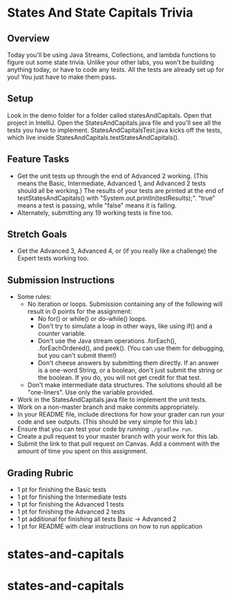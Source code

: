 # States And State Capitals Trivia

## Overview
Today you'll be using Java Streams, Collections, and lambda functions to figure out some state trivia. Unlike your other labs, you won't be building anything today, or have to code any tests. All the tests are already set up for you! You just have to make them pass.

## Setup
Look in the demo folder for a folder called statesAndCapitals. Open that project in IntelliJ. Open the StatesAndCapitals.java file and you'll see all the tests you have to implement. StatesAndCapitalsTest.java kicks off the tests, which live inside StatesAndCapitals.testStatesAndCapitals().

## Feature Tasks
- Get the unit tests up through the end of Advanced 2 working. (This means the Basic, Intermediate, Advanced 1, and Advanced 2 tests should all be working.) The results of your tests are printed at the end of testStatesAndCapitals() with "System.out.println(testResults);". "true" means a test is passing, while "false" means it is failing.
- Alternately, submitting any 19 working tests is fine too.

## Stretch Goals
- Get the Advanced 3, Advanced 4, or (if you really like a challenge) the Expert tests working too.

## Submission Instructions
* Some rules:
    * No iteration or loops. Submission containing any of the following will result in 0 points for the assignment:
        * No for() or while() or do-while() loops.
        * Don't try to simulate a loop in other ways, like using if() and a counter variable.
        * Don't use the Java stream operations .forEach(), .forEachOrdered(), and peek(). (You can use them for debugging, but you can't submit them!)
        * Don't cheese answers by submitting them directly. If an answer is a one-word String, or a boolean, don't just submit the string or the boolean. If you do, you will not get credit for that test.
    * Don't make intermediate data structures. The solutions should all be "one-liners". Use only the variable provided.
* Work in the StatesAndCapitals.java file to implement the unit tests.
* Work on a non-master branch and make commits appropriately.
* In your README file, include directions for how your grader can run your code and see outputs. (This should be very simple for this lab.)
* Ensure that you can test your code by running `./gradlew run`.
* Create a pull request to your master branch with your work for this lab.
* Submit the link to that pull request on Canvas. Add a comment with the amount of time you spent on this assignment.

## Grading Rubric
- 1 pt for finishing the Basic tests
- 1 pt for finishing the Intermediate tests
- 1 pt for finishing the Advanced 1 tests
- 1 pt for finishing the Advanced 2 tests
- 1 pt additional for finishing all tests Basic -> Advanced 2
- 1 pt for README with clear instructions on how to run application
# states-and-capitals
# states-and-capitals
